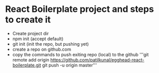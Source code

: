 # React Boilerplate project and steps to create it

* Create project dir
* npm init (accept default)
* git init (init the repo, but pushing yet)
* create a repo on github.com
* copy the commands to push exiting repo (local) to the github
    '''git remote add origin https://github.com/patilkunal/egghead-react-boilerplate.git
    git push -u origin master'''
